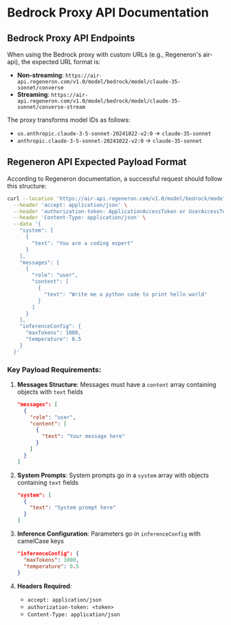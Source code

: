 # Bedrock Proxy API Documentation

## Bedrock Proxy API Endpoints

When using the Bedrock proxy with custom URLs (e.g., Regeneron's air-api), the expected URL format is:

- **Non-streaming**: `https://air-api.regeneron.com/v1.0/model/bedrock/model/claude-35-sonnet/converse`
- **Streaming**: `https://air-api.regeneron.com/v1.0/model/bedrock/model/claude-35-sonnet/converse-stream`

The proxy transforms model IDs as follows:
- `us.anthropic.claude-3-5-sonnet-20241022-v2:0` → `claude-35-sonnet`
- `anthropic.claude-3-5-sonnet-20241022-v2:0` → `claude-35-sonnet`

## Regeneron API Expected Payload Format

According to Regeneron documentation, a successful request should follow this structure:

```bash
curl --location 'https://air-api.regeneron.com/v1.0/model/bedrock/model/claude-35-sonnet/converse' \
  --header 'accept: application/json' \
  --header 'authorization-token: ApplicationAccessToken or UserAccessToken' \
  --header 'Content-Type: application/json' \
  --data '{
    "system": [
      {
        "text": "You are a coding expert"
      }
    ],
    "messages": [
      {
        "role": "user",
        "content": [
          {
            "text": "Write me a python code to print hello world"
          }
        ]
      }
    ],
    "inferenceConfig": {
      "maxTokens": 1000,
      "temperature": 0.5
    }
  }'
```

### Key Payload Requirements:

1. **Messages Structure**: Messages must have a `content` array containing objects with `text` fields
   ```json
   "messages": [
     {
       "role": "user",
       "content": [
         {
           "text": "Your message here"
         }
       ]
     }
   ]
   ```

2. **System Prompts**: System prompts go in a `system` array with objects containing `text` fields
   ```json
   "system": [
     {
       "text": "System prompt here"
     }
   ]
   ```

3. **Inference Configuration**: Parameters go in `inferenceConfig` with camelCase keys
   ```json
   "inferenceConfig": {
     "maxTokens": 1000,
     "temperature": 0.5
   }
   ```

4. **Headers Required**:
   - `accept: application/json`
   - `authorization-token: <token>`
   - `Content-Type: application/json`